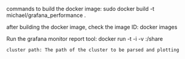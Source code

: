 commands to build the docker image:
    sudo docker build -t michael/grafana_performance .

after building the docker image, check the image ID:
    docker images

Run the grafana monitor report tool:
    docker run -t -i -v <cluster path>:/share <docker image id>
    
    cluster path: The path of the cluster to be parsed and plotting
